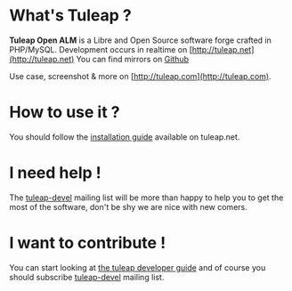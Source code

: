 What's Tuleap ?
===============

**Tuleap Open ALM** is a Libre and Open Source software forge crafted in PHP/MySQL.
Development occurs in realtime on [http://tuleap.net](http://tuleap.net)
You can find mirrors on [Github](https://github.com/Enalean/tuleap)

Use case, screenshot & more on [http://tuleap.com](http://tuleap.com).

How to use it ?
===============

You should follow the [installation guide](https://tuleap.net/wiki/?group_id=101&pagename=Installation+%26+Administration%2FHow+to+install) available on tuleap.net.

I need help !
=============

The [tuleap-devel](https://tuleap.net/mailman/listinfo/tuleap-devel/) mailing list will be more than happy to help you to get the most of the software, don't be shy we are nice with new comers.

I want to contribute !
======================

You can start looking at [the tuleap developer guide](https://tuleap.net/wiki/?group_id=101&pagename=DeveloperGuide) and of course you should subscribe [tuleap-devel](https://tuleap.net/mailman/listinfo/tuleap-devel/) mailing list.

